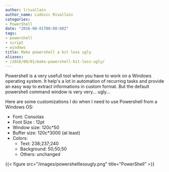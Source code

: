 ```yaml
---
author: lrivallain
author_name: Ludovic Rivallain
categories:
- PowerShell
date: "2016-08-01T00:00:00Z"
tags:
- powershell
- script
- windows
title: Make powershell a bit less ugly
aliases: 
- /2016/08/01/make-powershell-bit-less-ugly/
---
```


Powershell is a very usefull tool when you have to work on a Windows operating system. It help's a lot in automation of recurring tasks and provide an easy way to extract informations in custom format. But the default powershell command window is very very... ugly...

Here are some customizations I do when I need to use Powershell from a Windows OS:

* Font: Consolas
* Font Size : 12pt
* Window size: 120c*50
* Buffer size: 120c*3000 (at least)
* Colors:
  * Text: 238;237;240
  * Background: 50;50;50
  * Others: unchanged

{{< figure src="/images/powershelllessugly.png" title="PowerShell" >}}
